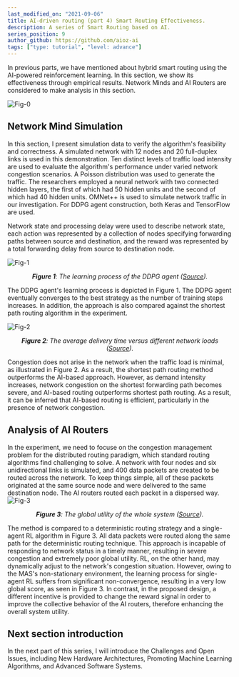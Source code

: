 ```yaml
---
last_modified_on: "2021-09-06"
title: AI-driven routing (part 4) Smart Routing Effectiveness.
description: A series of Smart Routing based on AI.
series_position: 9
author_github: https://github.com/aioz-ai
tags: ["type: tutorial", "level: advance"]
---
```


In previous parts, we have mentioned about hybrid smart routing using the AI-powered reinforcement learning. In this section, we show its effectiveness through empirical results.  Network Minds and AI Routers are considered to make analysis in this section.

![Fig-0](https://vision.aioz.io/f/ce0c34940f144eda900c/?dl=1)

## Network Mind Simulation
In this section, I present simulation data to verify the algorithm's feasibility and correctness. A simulated network with 12 nodes and 20 full-duplex links is used in this demonstration. Ten distinct levels of traffic load intensity are used to evaluate the algorithm's performance under varied network congestion scenarios. A Poisson distribution was used to generate the traffic. The researchers employed a neural network with two connected hidden layers, the first of which had 50 hidden units and the second of which had 40 hidden units. OMNet++ is used to simulate network traffic in our investigation. For DDPG agent construction, both Keras and TensorFlow are used.

Network state and processing delay were used to describe network state, each action was represented by a collection of nodes specifying forwarding paths between source and destination, and the reward was represented by a total forwarding delay from source to destination node.

![Fig-1](https://vision.aioz.io/f/38237dc825a44bd8aef5/?dl=1)
*<center>**Figure 1**: The learning process of the DDPG agent ([Source](https://ieeexplore.ieee.org/abstract/document/8870277/)).</center>*

The DDPG agent's learning process is depicted in Figure 1. The DDPG agent eventually converges to the best strategy as the number of training steps increases. In addition, the approach is also compared against the shortest path routing algorithm in the experiment.

![Fig-2](https://vision.aioz.io/f/8f0889ad7e5644329ae3/?dl=1)
*<center>**Figure 2**: The average delivery time versus different network loads ([Source](https://ieeexplore.ieee.org/abstract/document/8870277/)).</center>*

Congestion does not arise in the network when the traffic load is minimal, as illustrated in Figure 2. As a result, the shortest path routing method outperforms the AI-based approach. However, as demand intensity increases, network congestion on the shortest forwarding path becomes severe, and AI-based routing outperforms shortest path routing. As a result, it can be inferred that AI-based routing is efficient, particularly in the presence of network congestion.

## Analysis of AI Routers
In the experiment, we need to focuse on the congestion management problem for the distributed routing paradigm, which standard routing algorithms find challenging to solve. A network with four nodes and six unidirectional links is simulated, and 400 data packets are created to be routed across the network. To keep things simple, all of these packets originated at the same source node and were delivered to the same destination node. The AI routers routed each packet in a dispersed way.
![Fig-3](https://vision.aioz.io/f/37a94dddeaac4dbb9154/?dl=1)
*<center>**Figure 3**: The global utility of the whole system ([Source](https://ieeexplore.ieee.org/abstract/document/8870277/)).</center>*

The method is compared to a deterministic routing strategy and a single-agent RL algorithm in Figure 3. All data packets were routed along the same path for the deterministic routing technique. This approach is incapable of responding to network status in a timely manner, resulting in severe congestion and extremely poor global utility. RL, on the other hand, may dynamically adjust to the network's congestion situation. However, owing to the MAS's non-stationary environment, the learning process for single-agent RL suffers from significant non-convergence, resulting in a very low global score, as seen in Figure 3. In contrast, in the proposed design, a different incentive is provided to change the reward signal in order to improve the collective behavior of the AI routers, therefore enhancing the overall system utility.

## Next section introduction
In the next part of this series, I will introduce the Challenges and Open Issues, including New Hardware Architectures, Promoting Machine Learning Algorithms, and Advanced Software Systems.
